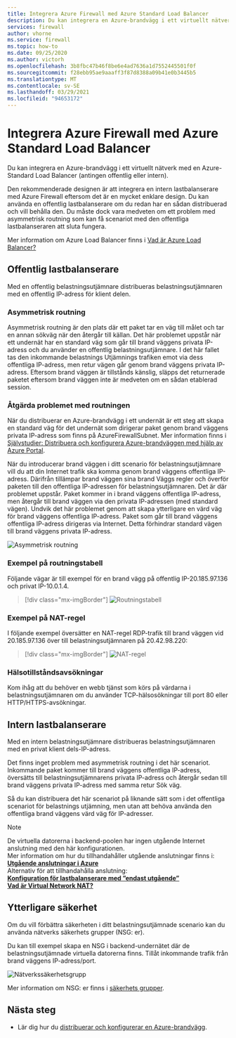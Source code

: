 ```yaml
---
title: Integrera Azure Firewall med Azure Standard Load Balancer
description: Du kan integrera en Azure-brandvägg i ett virtuellt nätverk med en Azure-Standard Load Balancer (antingen offentlig eller intern).
services: firewall
author: vhorne
ms.service: firewall
ms.topic: how-to
ms.date: 09/25/2020
ms.author: victorh
ms.openlocfilehash: 3b8fbc47b46f8be6e4ad7636a1d7552445501f0f
ms.sourcegitcommit: f28ebb95ae9aaaff3f87d8388a09b41e0b3445b5
ms.translationtype: MT
ms.contentlocale: sv-SE
ms.lasthandoff: 03/29/2021
ms.locfileid: "94653172"
---
```

# <a name="integrate-azure-firewall-with-azure-standard-load-balancer"></a>Integrera Azure Firewall med Azure Standard Load Balancer

Du kan integrera en Azure-brandvägg i ett virtuellt nätverk med en Azure-Standard Load Balancer (antingen offentlig eller intern). 

Den rekommenderade designen är att integrera en intern lastbalanserare med Azure Firewall eftersom det är en mycket enklare design. Du kan använda en offentlig lastbalanserare om du redan har en sådan distribuerad och vill behålla den. Du måste dock vara medveten om ett problem med asymmetrisk routning som kan få scenariot med den offentliga lastbalanseraren att sluta fungera.

Mer information om Azure Load Balancer finns i [Vad är Azure Load Balancer?](../load-balancer/load-balancer-overview.md)

## <a name="public-load-balancer"></a>Offentlig lastbalanserare

Med en offentlig belastningsutjämnare distribueras belastningsutjämnaren med en offentlig IP-adress för klient delen.

### <a name="asymmetric-routing"></a>Asymmetrisk routning

Asymmetrisk routning är den plats där ett paket tar en väg till målet och tar en annan sökväg när den återgår till källan. Det här problemet uppstår när ett undernät har en standard väg som går till brand väggens privata IP-adress och du använder en offentlig belastningsutjämnare. I det här fallet tas den inkommande belastnings Utjämnings trafiken emot via dess offentliga IP-adress, men retur vägen går genom brand väggens privata IP-adress. Eftersom brand väggen är tillstånds känslig, släpps det returnerade paketet eftersom brand väggen inte är medveten om en sådan etablerad session.

### <a name="fix-the-routing-issue"></a>Åtgärda problemet med routningen

När du distribuerar en Azure-brandvägg i ett undernät är ett steg att skapa en standard väg för det undernät som dirigerar paket genom brand väggens privata IP-adress som finns på AzureFirewallSubnet. Mer information finns i [Självstudier: Distribuera och konfigurera Azure-brandväggen med hjälp av Azure Portal](tutorial-firewall-deploy-portal.md#create-a-default-route).

När du introducerar brand väggen i ditt scenario för belastningsutjämnare vill du att din Internet trafik ska komma genom brand väggens offentliga IP-adress. Därifrån tillämpar brand väggen sina brand Väggs regler och överför paketen till den offentliga IP-adressen för belastningsutjämnaren. Det är där problemet uppstår. Paket kommer in i brand väggens offentliga IP-adress, men återgår till brand väggen via den privata IP-adressen (med standard vägen).
Undvik det här problemet genom att skapa ytterligare en värd väg för brand väggens offentliga IP-adress. Paket som går till brand väggens offentliga IP-adress dirigeras via Internet. Detta förhindrar standard vägen till brand väggens privata IP-adress.

![Asymmetrisk routning](media/integrate-lb/Firewall-LB-asymmetric.png)

### <a name="route-table-example"></a>Exempel på routningstabell

Följande vägar är till exempel för en brand vägg på offentlig IP-20.185.97.136 och privat IP-10.0.1.4.

> [!div class="mx-imgBorder"]
> ![Routningstabell](media/integrate-lb/route-table.png)

### <a name="nat-rule-example"></a>Exempel på NAT-regel

I följande exempel översätter en NAT-regel RDP-trafik till brand väggen vid 20.185.97.136 över till belastningsutjämnaren på 20.42.98.220:

> [!div class="mx-imgBorder"]
> ![NAT-regel](media/integrate-lb/nat-rule-02.png)

### <a name="health-probes"></a>Hälsotillståndsavsökningar

Kom ihåg att du behöver en webb tjänst som körs på värdarna i belastningsutjämnaren om du använder TCP-hälsosökningar till port 80 eller HTTP/HTTPS-avsökningar.

## <a name="internal-load-balancer"></a>Intern lastbalanserare

Med en intern belastningsutjämnare distribueras belastningsutjämnaren med en privat klient dels-IP-adress.

Det finns inget problem med asymmetrisk routning i det här scenariot. Inkommande paket kommer till brand väggens offentliga IP-adress, översätts till belastningsutjämnarens privata IP-adress och återgår sedan till brand väggens privata IP-adress med samma retur Sök väg.

Så du kan distribuera det här scenariot på liknande sätt som i det offentliga scenariot för belastnings utjämning, men utan att behöva använda den offentliga brand väggens värd väg för IP-adresser.

>[!NOTE]
>De virtuella datorerna i backend-poolen har ingen utgående Internet anslutning med den här konfigurationen. </br> Mer information om hur du tillhandahåller utgående anslutningar finns i: </br> **[Utgående anslutningar i Azure](../load-balancer/load-balancer-outbound-connections.md)**</br> Alternativ för att tillhandahålla anslutning: </br> **[Konfiguration för lastbalanserare med ”endast utgående”](../load-balancer/egress-only.md)** </br> [**Vad är Virtual Network NAT?**](../virtual-network/nat-overview.md)


## <a name="additional-security"></a>Ytterligare säkerhet

Om du vill förbättra säkerheten i ditt belastningsutjämnade scenario kan du använda nätverks säkerhets grupper (NSG: er).

Du kan till exempel skapa en NSG i backend-undernätet där de belastningsutjämnade virtuella datorerna finns. Tillåt inkommande trafik från brand väggens IP-adress/port.

![Nätverkssäkerhetsgrupp](media/integrate-lb/nsg-01.png)

Mer information om NSG: er finns i [säkerhets grupper](../virtual-network/network-security-groups-overview.md).

## <a name="next-steps"></a>Nästa steg

- Lär dig hur du [distribuerar och konfigurerar en Azure-brandvägg](tutorial-firewall-deploy-portal.md).